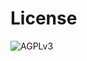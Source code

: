 # License

![AGPLv3](https://www.gnu.org/graphics/agplv3-155x51.png)

```{include} ../LICENSE.md
```